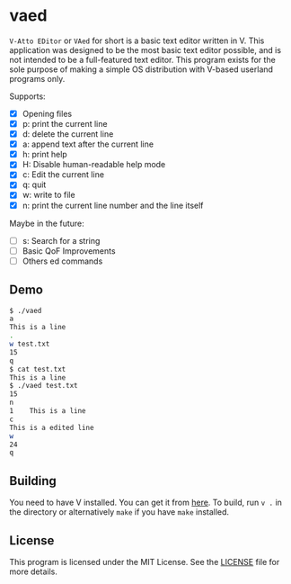 # vaed
`V-Atto EDitor` or `VAed` for short is a basic text editor written in V.
This application was designed to be the most basic text editor possible,
and is not intended to be a full-featured text editor. This program exists for
the sole purpose of making a simple OS distribution with V-based userland
programs only.

Supports:
- [X] Opening files
- [X] p: print the current line
- [X] d: delete the current line
- [X] a: append text after the current line
- [X] h: print help
- [X] H: Disable human-readable help mode
- [X] c: Edit the current line
- [X] q: quit
- [X] w: write to file
- [X] n: print the current line number and the line itself

Maybe in the future:
- [ ] s: Search for a string
- [ ] Basic QoF Improvements
- [ ] Others ed commands

## Demo
```bash
$ ./vaed
a
This is a line
.
w test.txt
15
q
$ cat test.txt
This is a line
$ ./vaed test.txt
15
n
1    This is a line
c
This is a edited line
w
24
q
```

## Building

You need to have V installed. You can get it from [here](vlang.io).
To build, run `v .` in the directory or alternatively `make` if you have `make`
installed.

## License
This program is licensed under the MIT License. See the [LICENSE](LICENSE) file
for more details.
